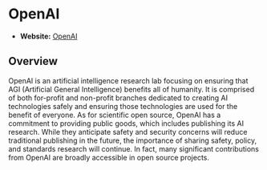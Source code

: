 # OpenAI

- **Website:** [OpenAI](https://openai.com/)

## Overview

OpenAI is an artificial intelligence research lab focusing on ensuring that AGI (Artificial General Intelligence) benefits all of humanity. It is comprised of both for-profit and non-profit branches dedicated to creating AI technologies safely and ensuring those technologies are used for the benefit of everyone. As for scientific open source, OpenAI has a commitment to providing public goods, which includes publishing its AI research. While they anticipate safety and security concerns will reduce traditional publishing in the future, the importance of sharing safety, policy, and standards research will continue. In fact, many significant contributions from OpenAI are broadly accessible in open source projects.
